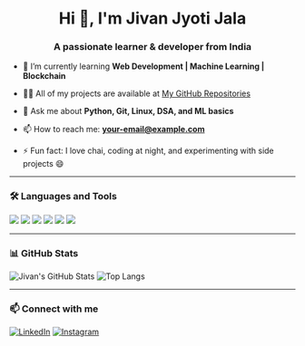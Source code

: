 <h1 align="center">Hi 👋, I'm Jivan Jyoti Jala</h1>
<h3 align="center">A passionate learner & developer from India</h3>

- 🌱 I’m currently learning **Web Development | Machine Learning | Blockchain**

- 👨‍💻 All of my projects are available at [My GitHub Repositories](https://github.com/Jivan-Jala)

- 💬 Ask me about **Python, Git, Linux, DSA, and ML basics**

- 📫 How to reach me: **your-email@example.com**

- ⚡ Fun fact: I love chai, coding at night, and experimenting with side projects 😄

---

### 🛠️ Languages and Tools

<p>
  <img src="https://img.shields.io/badge/Python-3776AB?style=for-the-badge&logo=python&logoColor=white"/>
  <img src="https://img.shields.io/badge/C++-00599C?style=for-the-badge&logo=c%2B%2B&logoColor=white"/>
  <img src="https://img.shields.io/badge/JavaScript-F7DF1E?style=for-the-badge&logo=javascript&logoColor=black"/>
  <img src="https://img.shields.io/badge/React-20232A?style=for-the-badge&logo=react&logoColor=61DAFB"/>
  <img src="https://img.shields.io/badge/Tailwind-06B6D4?style=for-the-badge&logo=tailwind-css&logoColor=white"/>
  <img src="https://img.shields.io/badge/GitHub-181717?style=for-the-badge&logo=github&logoColor=white"/>
</p>

---

### 📊 GitHub Stats

![Jivan's GitHub Stats](https://github-readme-stats.vercel.app/api?username=your-username&show_icons=true&theme=tokyonight)
![Top Langs](https://github-readme-stats.vercel.app/api/top-langs/?username=your-username&layout=compact&theme=tokyonight)

---

### 📫 Connect with me

[![LinkedIn](https://img.shields.io/badge/LinkedIn-blue?style=for-the-badge&logo=linkedin&logoColor=white)](https://linkedin.com/in/your-profile)
[![Instagram](https://img.shields.io/badge/Instagram-E4405F?style=for-the-badge&logo=instagram&logoColor=white)](https://instagram.com/your-profile)
